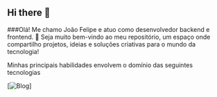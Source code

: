 ## Hi there 👋

###Olá! Me chamo João Felipe e atuo como desenvolvedor backend e frontend. 🚀
Seja muito bem-vindo ao meu repositório, um espaço onde compartilho projetos, ideias e soluções criativas para o mundo da tecnologia!

Minhas principais habilidades envolvem o domínio das seguintes tecnologias

[![Blog](https://img.shields.io/badge/Python-14354C?style=for-the-badge&logo=python&logoColor=white)]
